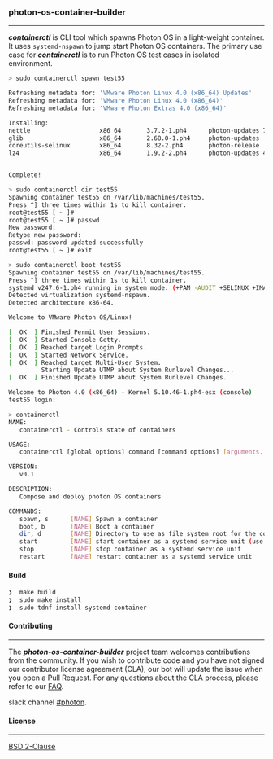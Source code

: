 ### photon-os-container-builder
----
***containerctl*** is CLI tool which spawns Photon OS in a light-weight container. It uses `systemd-nspawn` to jump start Photon OS containers. The primary
use case for ***containerctl*** is to run Photon OS test cases in isolated environment.

```bash
> sudo containerctl spawn test55

Refreshing metadata for: 'VMware Photon Linux 4.0 (x86_64) Updates'
Refreshing metadata for: 'VMware Photon Linux 4.0 (x86_64)'
Refreshing metadata for: 'VMware Photon Extras 4.0 (x86_64)'

Installing:
nettle                   x86_64       3.7.2-1.ph4      photon-updates 731.22k 748769
glib                     x86_64       2.68.0-1.ph4     photon-updates   3.53M 3697027
coreutils-selinux        x86_64       8.32-2.ph4       photon-release   6.85M 7181874
lz4                      x86_64       1.9.2-2.ph4      photon-updates 464.87k 476022


Complete!
```

```bash
> sudo containerctl dir test55
Spawning container test55 on /var/lib/machines/test55.
Press ^] three times within 1s to kill container.
root@test55 [ ~ ]#
root@test55 [ ~ ]# passwd
New password:
Retype new password:
passwd: password updated successfully
root@test55 [ ~ ]# exit

```

```bash
> sudo containerctl boot test55
Spawning container test55 on /var/lib/machines/test55.
Press ^] three times within 1s to kill container.
systemd v247.6-1.ph4 running in system mode. (+PAM -AUDIT +SELINUX +IMA -APPARMOR +SMACK +SYSVINIT +UTMP -LIBCRYPTSETUP +GCRYPT +GNUTLS +ACL +XZ +LZ4 +ZSTD +SECCOMP +BLKID +ELFUTILS +KMOD -IDN2 -IDN -PCRE2 default-hierarchy=hybrid)
Detected virtualization systemd-nspawn.
Detected architecture x86-64.

Welcome to VMware Photon OS/Linux!

[  OK  ] Finished Permit User Sessions.
[  OK  ] Started Console Getty.
[  OK  ] Reached target Login Prompts.
[  OK  ] Started Network Service.
[  OK  ] Reached target Multi-User System.
         Starting Update UTMP about System Runlevel Changes...
[  OK  ] Finished Update UTMP about System Runlevel Changes.

Welcome to Photon 4.0 (x86_64) - Kernel 5.10.46-1.ph4-esx (console)
test55 login:

```

```bash
> containerctl
NAME:
   containerctl - Controls state of containers

USAGE:
   containerctl [global options] command [command options] [arguments...]

VERSION:
   v0.1

DESCRIPTION:
   Compose and deploy photon OS containers

COMMANDS:
   spawn, s      [NAME] Spawn a container
   boot, b       [NAME] Boot a container
   dir, d        [NAME] Directory to use as file system root for the container
   start         [NAME] start container as a systemd service unit (use host networking)
   stop          [NAME] stop container as a systemd service unit
   restart       [NAME] restart container as a systemd service unit

```

#### Build

```bash
❯  make build
❯  sudo make install
❯  sudo tdnf install systemd-container
```


#### Contributing
----

The ***photon-os-container-builder*** project team welcomes contributions from the community. If you wish to contribute code and you have not signed our contributor license agreement (CLA), our bot will update the issue when you open a Pull Request. For any questions about the CLA process, please refer to our [FAQ](https://cla.vmware.com/faq).

slack channel [#photon](https://code.vmware.com/web/code/join).

#### License
----

[BSD 2-Clause](https://spdx.org/licenses/BSD-2-Clause.html)
